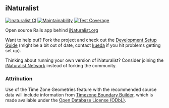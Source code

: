 ## iNaturalist  
[![inaturalist CI](https://github.com/inaturalist/inaturalist/actions/workflows/CI.yml/badge.svg)](https://github.com/inaturalist/inaturalist/actions/workflows/CI.yml)
[![Maintainability](https://api.codeclimate.com/v1/badges/a183070c4f1af48a0263/maintainability)](https://codeclimate.com/github/Telluric/inaturalist/maintainability)
[![Test Coverage](https://api.codeclimate.com/v1/badges/a183070c4f1af48a0263/test_coverage)](https://codeclimate.com/github/Telluric/inaturalist/test_coverage)

Open source Rails app behind [iNaturalist.org](https://www.inaturalist.org/)

Want to help out?  Fork the project and check out the [Development Setup Guide](https://github.com/inaturalist/inaturalist/wiki/Development-Setup-Guide) (might be a bit out of date, contact [kueda](http://github.com/kueda) if you hit problems getting set up).

Thinking about running your own version of iNaturalist? Consider joining the [iNaturalist Network](https://www.inaturalist.org/sites/network) instead of forking the community.

### Attribution

Use of the Time Zone Geometries feature with the recommended source data will include information from [Timezone Boundary Builder](https://github.com/evansiroky/timezone-boundary-builder), which is made available under the [Open Database License (ODbL)](https://opendatacommons.org/licenses/odbl/).
